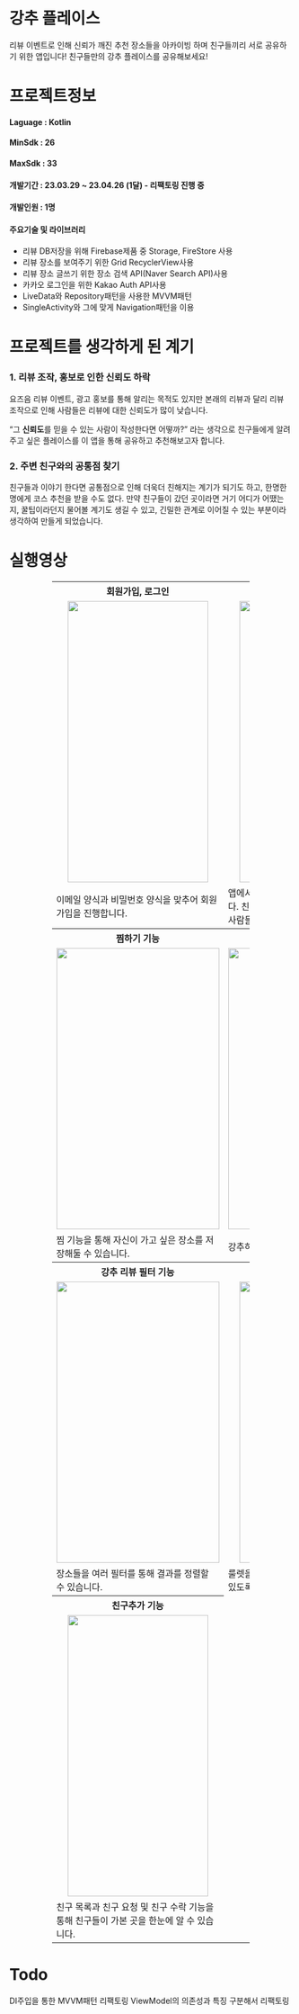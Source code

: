 # 강추 플레이스
리뷰 이벤트로 인해 신뢰가 깨진 추천 장소들을 아카이빙 하며 친구들끼리 서로 공유하기 위한 앱입니다!
친구들만의 강추 플레이스를 공유해보세요!

# 프로젝트정보 

 #### Laguage : Kotlin
 #### MinSdk : 26  
 #### MaxSdk : 33   
 #### 개발기간 : 23.03.29 ~ 23.04.26 (1달) - 리팩토링 진행 중  
 #### 개발인원 : 1명 
 #### 주요기술 및 라이브러리
 - 리뷰 DB저장을 위해 Firebase제품 중 Storage, FireStore 사용
 - 리뷰 장소를 보여주기 위한 Grid RecyclerView사용
 - 리뷰 장소 글쓰기 위한 장소 검색 API(Naver Search API)사용
 - 카카오 로그인을 위한 Kakao Auth API사용
 - LiveData와 Repository패턴을 사용한 MVVM패턴
 - SingleActivity와 그에 맞게 Navigation패턴을 이용

# 프로젝트를 생각하게 된 계기

### 1. 리뷰 조작, 홍보로 인한 신뢰도 하락

요즈음 리뷰 이벤트, 광고 홍보를 통해 알리는 목적도 있지만 본래의 리뷰과 달리 리뷰 조작으로 인해 사람들은 리뷰에 대한 신뢰도가 많이 낮습니다.

“그 **신뢰도**를 믿을 수 있는 사람이 작성한다면 어떻까?” 라는 생각으로 친구들에게 알려주고 싶은 플레이스를 이 앱을 통해 공유하고 추천해보고자 합니다.

### 2. 주변 친구와의 공통점 찾기

친구들과 이야기 한다면 공통점으로 인해 더욱더 친해지는 계기가 되기도 하고, 한명한명에게 코스 추천을 받을 수도 없다. 만약 친구들이 갔던 곳이라면 거기 어디가 어땠는지, 꿀팁이라던지 물어볼 계기도 생길 수 있고, 긴밀한 관계로 이어질 수 있는 부분이라 생각하여 만들게 되었습니다.

# 실행영상

<table style="width:70%; margin:auto;">
  <tr>
    <th style="text-align:center; width:25%"><b> 회원가입, 로그인</b></th>
    <th style="text-align:center; width:25%"><b> 강추 화면 및 상세 페이지 </b></th>

  </tr>
  <tr>
    <td style="text-align:center; "><img src="https://github.com/incava/GangChuPlace/assets/68988975/2a2c61d2-41a2-40e3-80b1-30ccf5ffc381.gif" width="250" height="500"></td>
    <td style="text-align:center;"><img src="https://github.com/incava/GangChuPlace/assets/68988975/5e259f4b-b2ee-4d1b-8815-1539432fa5d1.gif" width="250" height="500"></td>
  </tr>
  <tr>
    <td>이메일 양식과 비밀번호 양식을 맞추어 회원가입을 진행합니다.</td>
    <td>앱에서 사용한 사람들이 보는 강추 화면입니다. 친추 추천이 몇 명인지 볼 수 있고, 어떤사람들이 리뷰를 남겼는지 확인 가능합니다.</td>
  </tr>
    <tr>
  <th style="text-align:center; width:25%"><b> 찜하기 기능 </b></th>
      <th style="text-align:center; width:25%"><b> 강추 리뷰 쓰기 </b></th>
  </tr>
  <tr>
    <td style="text-align:center;"><img src="https://github.com/incava/GangChuPlace/assets/68988975/44a9d0ac-ba13-4e63-ba0a-763c661b829e.gif" width="290" height="500"></td>
    <td style="text-align:center;"><img src="https://github.com/incava/GangChuPlace/assets/68988975/4bf049cd-db48-40fa-b2c5-a9421e04b2a6.gif" width="290" height="500"></td>
  </tr>
  <tr>
    <td>찜 기능을 통해 자신이 가고 싶은 장소를 저장해둘 수 있습니다.</td>
    <td>강추하는 장소에 리뷰를 달 수 있습니다.</td>
  </tr>
  
 <tr>
    <th style="text-align:center; width:25%"><b> 강추 리뷰 필터 기능 </b></th>
    <th style="text-align:center; width:25%"><b> 룰렛 기능 </b></th>
  </tr>
  <tr>
    <td style="text-align:center;"><img src="https://github.com/incava/GangChuPlace/assets/68988975/1d9a623f-b24d-4521-947e-9b8b3029bb48.gif" width="290" height="500"></td>
    <td style="text-align:center;"><img src="https://github.com/incava/GangChuPlace/assets/68988975/11f95d37-51d8-4df9-804b-a17150072859.gif" width="250" height="500"></td>
  </tr>
  <tr>
    <td>장소들을 여러 필터를 통해 결과를 정렬할 수 있습니다.</td>
    <td>룰렛을 통해 고민되는 장소들 중 선택할 수 있도록 도움을 줄 수 있습니다.</td>
  </tr>
   <tr>
      <th style="text-align:center; width:25%"><b> 친구추가 기능 </b></th>
  </tr>
  <tr>
     <td style="text-align:center;"><img src="https://github.com/incava/GangChuPlace/assets/68988975/7b42898c-e607-490e-bfdf-1b9b1f00a792.gif" width="250" height="500"></td>
  </tr>
  <tr>
        <td>친구 목록과 친구 요청 및 친구 수락 기능을 통해 친구들이 가본 곳을 한눈에 알 수 있습니다.</td>
  </tr>
  


</table>





# Todo 
DI주입을 통한 MVVM패턴 리팩토링
ViewModel의 의존성과 특징 구분해서 리팩토링


